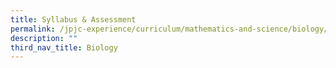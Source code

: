 ```yaml
---
title: Syllabus & Assessment
permalink: /jpjc-experience/curriculum/mathematics-and-science/biology/syllabus-and-assessment/
description: ""
third_nav_title: Biology
---
```

